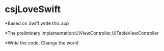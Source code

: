 csjLoveSwift
============
*Based on Swift write this app

*The preliminary implementation:UIViewController,UITableViewController

*Write the code, Change the world

